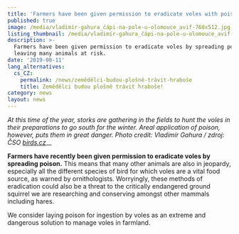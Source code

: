 ```yaml
---
title: 'Farmers have been given permission to eradicate voles with poison! '
published: true
image: /media/vladimír-gahura_čápi-na-pole-u-olomouce_avif-768x512.jpg
listing_thumbnail: /media/vladimír-gahura_čápi-na-pole-u-olomouce_avif-768x512.jpg
description: >-
  Farmers have been given permission to eradicate voles by spreading poison
  leaving many animals at risk.
date: '2019-08-11'
lang_alternatives:
  cs_CZ:
    permalink: /news/zemědělci-budou-plošně-trávit-hraboše
    title: Zemědělci budou plošně trávit hraboše!
category: news
layout: news
---
```

_At this time of the year, storks are gathering in the fields to hunt the voles in their preparations to go south for the winter. Areal application of poison, however, puts them in great danger. Photo credit: Vladimír Gahura / zdroj: ČSO_ [_birds.cz_](https://www.birds.cz)__

**Farmers have recently been given permission to eradicate voles by spreading poison.** This means that many other animals are also in jeopardy, especially all the different species of bird for which voles are a vital food source, as warned by ornithologists. Worryingly, these methods of eradication could also be a threat to the critically endangered ground squirrel we are researching and conserving amongst other mammals including hares. 

We consider laying poison for ingestion by voles as an extreme and dangerous solution to manage voles in farmland.
